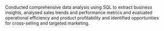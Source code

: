 Conducted comprehensive data analysis using SQL to extract business insights, analysed sales trends and performance metrics and evaluated operational efficiency and product profitability and identified opportunities for cross-selling and targeted marketing.

